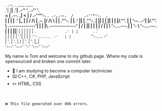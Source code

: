 
     

                                                                                               
                                                                                               
   .        .--.                     .              __.....__                   __.....__      
 .'|        |__|                   .'|          .-''         '.             .-''         '.    
<  |        .--.               .| <  |         /     .-''"'-.  `. .-,.--.  /     .-''"'-.  `.  
 | |        |  |             .' |_ | |        /     /________\   \|  .-. |/     /________\   \ 
 | | .'''-. |  |           .'     || | .'''-. |                  || |  | ||                  | 
 | |/.'''. \|  |          '--.  .-'| |/.'''. \\    .-------------'| |  | |\    .-------------' 
 |  /    | ||  |             |  |  |  /    | | \    '-.____...---.| |  '-  \    '-.____...---. 
 | |     | ||__|             |  |  | |     | |  `.             .' | |       `.             .'  
 | |     | |                 |  '.'| |     | |    `''-...... -'   | |         `''-...... -'    
 | '.    | '.                |   / | '.    | '.                   |_|                          
 '---'   '---'               `'-'  '---'   '---'                                               

My name is Tom and welcome to my github page. Where my code is opensourced and broken one commit later.
- 🏫 I am studying to become a computer technician
- ⌨️ C++, C#, PHP, JavaScript
- ✏️ HTML, CSS

<br>

```❌ This file generated over 896 errors. ```

